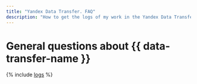 ```yaml
---
title: "Yandex Data Transfer. FAQ"
description: "How to get the logs of my work in the Yandex Data Transfer service? Answers to this and other questions in this article."
---
```


# General questions about {{ data-transfer-name }}

{% include [logs](../../_qa/logs.md) %}
